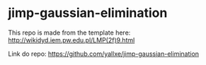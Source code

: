 # jimp-gaussian-elimination

This repo is made from the template here: http://wikidyd.iem.pw.edu.pl/LMP(2f)9.html

Link do repo: https://github.com/yallxe/jimp-gaussian-elimination
